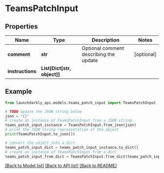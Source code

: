 # TeamsPatchInput


## Properties

Name | Type | Description | Notes
------------ | ------------- | ------------- | -------------
**comment** | **str** | Optional comment describing the update | [optional] 
**instructions** | **List[Dict[str, object]]** |  | 

## Example

```python
from launchdarkly_api.models.teams_patch_input import TeamsPatchInput

# TODO update the JSON string below
json = "{}"
# create an instance of TeamsPatchInput from a JSON string
teams_patch_input_instance = TeamsPatchInput.from_json(json)
# print the JSON string representation of the object
print(TeamsPatchInput.to_json())

# convert the object into a dict
teams_patch_input_dict = teams_patch_input_instance.to_dict()
# create an instance of TeamsPatchInput from a dict
teams_patch_input_from_dict = TeamsPatchInput.from_dict(teams_patch_input_dict)
```
[[Back to Model list]](../README.md#documentation-for-models) [[Back to API list]](../README.md#documentation-for-api-endpoints) [[Back to README]](../README.md)


